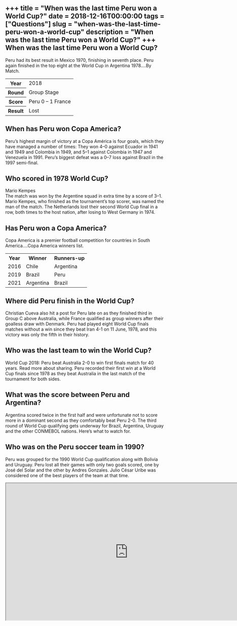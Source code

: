 +++
title = "When was the last time Peru won a World Cup?"
date = 2018-12-16T00:00:00
tags = ["Questions"]
slug = "when-was-the-last-time-peru-won-a-world-cup"
description = "When was the last time Peru won a World Cup?"
+++
When was the last time Peru won a World Cup?
--------------------------------------------

Peru had its best result in Mexico 1970, finishing in seventh place. Peru again finished in the top eight at the World Cup in Argentina 1978….By Match.

<table><tr><th>Year</th><td>2018</td></tr><tr><th>Round</th><td>Group Stage</td></tr><tr><th>Score</th><td>Peru 0 – 1 France</td></tr><tr><th>Result</th><td>Lost</td></tr></table>

When has Peru won Copa America?
-------------------------------

Peru’s highest margin of victory at a Copa América is four goals, which they have managed a number of times: They won 4–0 against Ecuador in 1941 and 1949 and Colombia in 1949, and 5–1 against Colombia in 1947 and Venezuela in 1991. Peru’s biggest defeat was a 0–7 loss against Brazil in the 1997 semi-final.

Who scored in 1978 World Cup?
-----------------------------

Mario Kempes  
The match was won by the Argentine squad in extra time by a score of 3–1. Mario Kempes, who finished as the tournament’s top scorer, was named the man of the match. The Netherlands lost their second World Cup final in a row, both times to the host nation, after losing to West Germany in 1974.

Has Peru won a Copa America?
----------------------------

Copa America is a premier football competition for countries in South America….Copa America winners list.

<table><tr><th>Year</th><th>Winner</th><th>Runners-up</th></tr><tr><td>2016</td><td>Chile</td><td>Argentina</td></tr><tr><td>2019</td><td>Brazil</td><td>Peru</td></tr><tr><td>2021</td><td>Argentina</td><td>Brazil</td></tr></table>

Where did Peru finish in the World Cup?
---------------------------------------

Christian Cueva also hit a post for Peru late on as they finished third in Group C above Australia, while France qualified as group winners after their goalless draw with Denmark. Peru had played eight World Cup finals matches without a win since they beat Iran 4-1 on 11 June, 1978, and this victory was only the fifth in their history.

Who was the last team to win the World Cup?
-------------------------------------------

World Cup 2018: Peru beat Australia 2-0 to win first finals match for 40 years. Read more about sharing. Peru recorded their first win at a World Cup finals since 1978 as they beat Australia in the last match of the tournament for both sides.

What was the score between Peru and Argentina?
----------------------------------------------

Argentina scored twice in the first half and were unfortunate not to score more in a dominant second as they comfortably beat Peru 2-0. The third round of World Cup qualifying gets underway for Brazil, Argentina, Uruguay and the other CONMEBOL nations. Here’s what to watch for.

Who was on the Peru soccer team in 1990?
----------------------------------------

Peru was grouped for the 1990 World Cup qualification along with Bolivia and Uruguay. Peru lost all their games with only two goals scored, one by José del Solar and the other by Andres Gonzales. Julio César Uribe was considered one of the best players of the team at that time.

<iframe allow="accelerometer; autoplay; clipboard-write; encrypted-media; gyroscope; picture-in-picture" allowfullscreen="" class="__youtube_prefs__  epyt-is-override  no-lazyload" data-no-lazy="1" data-origheight="433" data-origwidth="770" data-skipgform_ajax_framebjll="" height="433" id="_ytid_49919" loading="lazy" src="https://www.youtube.com/embed/py3M4YL6G18?enablejsapi=1&autoplay=0&cc_load_policy=0&cc_lang_pref=&iv_load_policy=1&loop=0&modestbranding=0&rel=1&fs=1&playsinline=0&autohide=2&theme=dark&color=red&controls=1&" title="YouTube player" width="770"></iframe>